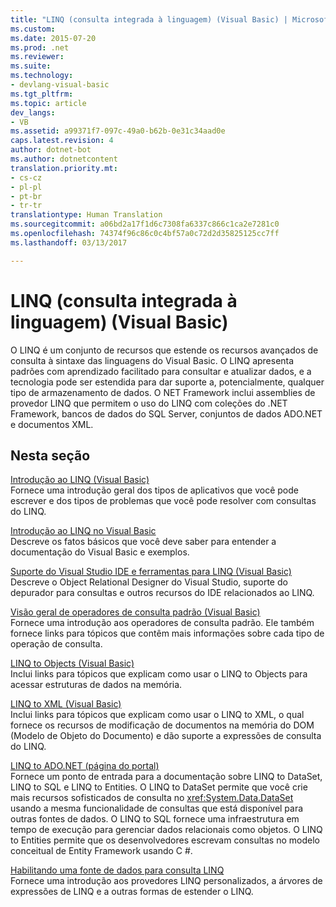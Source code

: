 ```yaml
---
title: "LINQ (consulta integrada à linguagem) (Visual Basic) | Microsoft Docs"
ms.custom: 
ms.date: 2015-07-20
ms.prod: .net
ms.reviewer: 
ms.suite: 
ms.technology:
- devlang-visual-basic
ms.tgt_pltfrm: 
ms.topic: article
dev_langs:
- VB
ms.assetid: a99371f7-097c-49a0-b62b-0e31c34aad0e
caps.latest.revision: 4
author: dotnet-bot
ms.author: dotnetcontent
translation.priority.mt:
- cs-cz
- pl-pl
- pt-br
- tr-tr
translationtype: Human Translation
ms.sourcegitcommit: a06bd2a17f1d6c7308fa6337c866c1ca2e7281c0
ms.openlocfilehash: 74374f96c86c0c4bf57a0c72d2d35825125cc7ff
ms.lasthandoff: 03/13/2017

---
```

# <a name="language-integrated-query-linq-visual-basic"></a>LINQ (consulta integrada à linguagem) (Visual Basic)
O LINQ é um conjunto de recursos que estende os recursos avançados de consulta à sintaxe das linguagens do Visual Basic. O LINQ apresenta padrões com aprendizado facilitado para consultar e atualizar dados, e a tecnologia pode ser estendida para dar suporte a, potencialmente, qualquer tipo de armazenamento de dados.  O NET Framework inclui assemblies de provedor LINQ que permitem o uso do LINQ com coleções do .NET Framework, bancos de dados do SQL Server, conjuntos de dados ADO.NET e documentos XML.  
  
## <a name="in-this-section"></a>Nesta seção  
 [Introdução ao LINQ (Visual Basic)](../../../../visual-basic/programming-guide/concepts/linq/introduction-to-linq.md)  
 Fornece uma introdução geral dos tipos de aplicativos que você pode escrever e dos tipos de problemas que você pode resolver com consultas do LINQ.  
  
 [Introdução ao LINQ no Visual Basic](../../../../visual-basic/programming-guide/concepts/linq/getting-started-with-linq.md)  
 Descreve os fatos básicos que você deve saber para entender a documentação do Visual Basic e exemplos.  
  
 [Suporte do Visual Studio IDE e ferramentas para LINQ (Visual Basic)](../../../../visual-basic/programming-guide/concepts/linq/visual-studio-ide-and-tools-support-for-linq.md)  
 Descreve o Object Relational Designer do Visual Studio, suporte do depurador para consultas e outros recursos do IDE relacionados ao LINQ.  
  
 [Visão geral de operadores de consulta padrão (Visual Basic)](../../../../visual-basic/programming-guide/concepts/linq/standard-query-operators-overview.md)  
 Fornece uma introdução aos operadores de consulta padrão. Ele também fornece links para tópicos que contêm mais informações sobre cada tipo de operação de consulta.  
  
 [LINQ to Objects (Visual Basic)](../../../../visual-basic/programming-guide/concepts/linq/linq-to-objects.md)  
 Inclui links para tópicos que explicam como usar o LINQ to Objects para acessar estruturas de dados na memória.  
  
 [LINQ to XML (Visual Basic)](../../../../visual-basic/programming-guide/concepts/linq/linq-to-xml.md)  
 Inclui links para tópicos que explicam como usar o LINQ to XML, o qual fornece os recursos de modificação de documentos na memória do DOM (Modelo de Objeto do Documento) e dão suporte a expressões de consulta do LINQ.  
  
 [LINQ to ADO.NET (página do portal)](../../../../visual-basic/programming-guide/concepts/linq/linq-to-adonet-portal-page.md)  
 Fornece um ponto de entrada para a documentação sobre LINQ to DataSet, LINQ to SQL e LINQ to Entities. O LINQ to DataSet permite que você crie mais recursos sofisticados de consulta no <xref:System.Data.DataSet> usando a mesma funcionalidade de consultas que está disponível para outras fontes de dados. O LINQ to SQL fornece uma infraestrutura em tempo de execução para gerenciar dados relacionais como objetos. O LINQ to Entities permite que os desenvolvedores escrevam consultas no modelo conceitual de Entity Framework usando C #.  
  
 [Habilitando uma fonte de dados para consulta LINQ](../../../../visual-basic/programming-guide/concepts/linq/enabling-a-data-source-for-linq-querying.md)  
 Fornece uma introdução aos provedores LINQ personalizados, a árvores de expressões de LINQ e a outras formas de estender o LINQ.
